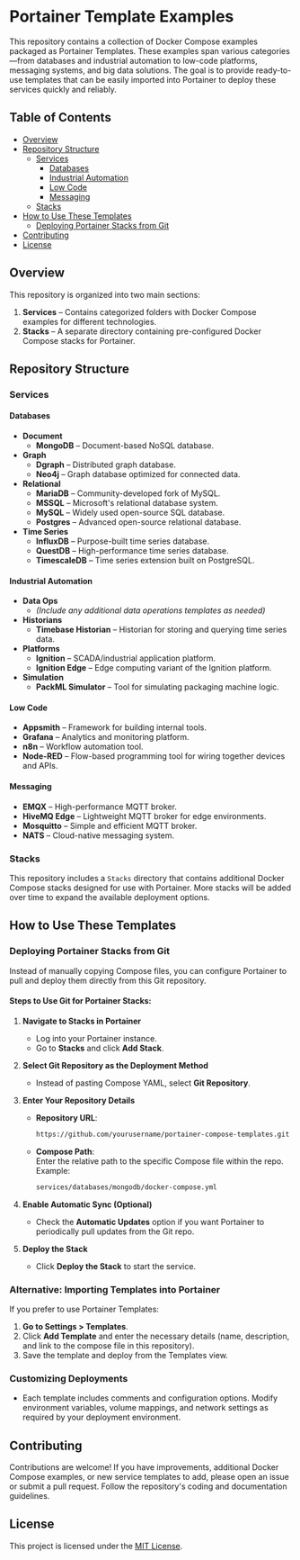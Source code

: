 # Portainer Template Examples

This repository contains a collection of Docker Compose examples packaged as Portainer Templates. These examples span various categories—from databases and industrial automation to low-code platforms, messaging systems, and big data solutions. The goal is to provide ready-to-use templates that can be easily imported into Portainer to deploy these services quickly and reliably.

## Table of Contents

- [Overview](#overview)
- [Repository Structure](#repository-structure)
  - [Services](#services)
    - [Databases](#databases)
    - [Industrial Automation](#industrial-automation)
    - [Low Code](#low-code)
    - [Messaging](#messaging)
  - [Stacks](#stacks)
- [How to Use These Templates](#how-to-use-these-templates)
  - [Deploying Portainer Stacks from Git](#deploying-portainer-stacks-from-git)
- [Contributing](#contributing)
- [License](#license)

## Overview

This repository is organized into two main sections:

1. **Services** – Contains categorized folders with Docker Compose examples for different technologies.
2. **Stacks** – A separate directory containing pre-configured Docker Compose stacks for Portainer.

## Repository Structure

### Services

#### Databases

- **Document**
  - **MongoDB** – Document-based NoSQL database.
- **Graph**
  - **Dgraph** – Distributed graph database.
  - **Neo4j** – Graph database optimized for connected data.
- **Relational**
  - **MariaDB** – Community-developed fork of MySQL.
  - **MSSQL** – Microsoft's relational database system.
  - **MySQL** – Widely used open-source SQL database.
  - **Postgres** – Advanced open-source relational database.
- **Time Series**
  - **InfluxDB** – Purpose-built time series database.
  - **QuestDB** – High-performance time series database.
  - **TimescaleDB** – Time series extension built on PostgreSQL.

#### Industrial Automation

- **Data Ops**  
  - *(Include any additional data operations templates as needed)*
- **Historians**
  - **Timebase Historian** – Historian for storing and querying time series data.
- **Platforms**
  - **Ignition** – SCADA/industrial application platform.
  - **Ignition Edge** – Edge computing variant of the Ignition platform.
- **Simulation**
  - **PackML Simulator** – Tool for simulating packaging machine logic.

#### Low Code

- **Appsmith** – Framework for building internal tools.
- **Grafana** – Analytics and monitoring platform.
- **n8n** – Workflow automation tool.
- **Node-RED** – Flow-based programming tool for wiring together devices and APIs.

#### Messaging

- **EMQX** – High-performance MQTT broker.
- **HiveMQ Edge** – Lightweight MQTT broker for edge environments.
- **Mosquitto** – Simple and efficient MQTT broker.
- **NATS** – Cloud-native messaging system.

### Stacks

This repository includes a `Stacks` directory that contains additional Docker Compose stacks designed for use with Portainer. More stacks will be added over time to expand the available deployment options.

## How to Use These Templates

### Deploying Portainer Stacks from Git

Instead of manually copying Compose files, you can configure Portainer to pull and deploy them directly from this Git repository.

#### **Steps to Use Git for Portainer Stacks:**

1. **Navigate to Stacks in Portainer**
   - Log into your Portainer instance.
   - Go to **Stacks** and click **Add Stack**.

2. **Select Git Repository as the Deployment Method**
   - Instead of pasting Compose YAML, select **Git Repository**.

3. **Enter Your Repository Details**
   - **Repository URL**:  

     ```bash
     https://github.com/yourusername/portainer-compose-templates.git
     ```

   - **Compose Path**:  
     Enter the relative path to the specific Compose file within the repo.  
     Example:  

     ```bash
     services/databases/mongodb/docker-compose.yml
     ```

4. **Enable Automatic Sync (Optional)**
   - Check the **Automatic Updates** option if you want Portainer to periodically pull updates from the Git repo.

5. **Deploy the Stack**
   - Click **Deploy the Stack** to start the service.

### Alternative: Importing Templates into Portainer

If you prefer to use Portainer Templates:

1. **Go to Settings > Templates**.
2. Click **Add Template** and enter the necessary details (name, description, and link to the compose file in this repository).
3. Save the template and deploy from the Templates view.

### Customizing Deployments

- Each template includes comments and configuration options. Modify environment variables, volume mappings, and network settings as required by your deployment environment.

## Contributing

Contributions are welcome! If you have improvements, additional Docker Compose examples, or new service templates to add, please open an issue or submit a pull request. Follow the repository's coding and documentation guidelines.

## License

This project is licensed under the [MIT License](LICENSE).
